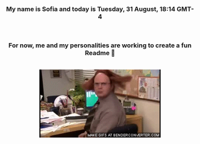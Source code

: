 


<div align="center">
<h3 >My name is Sofia and today is Tuesday, 31 August, 18:14 GMT-4</h3><br>
<h3 >For now, me and my personalities are working to create a fun Readme 👋
</h3><br>
<img src='img/dwight.gif' alt='working...'/>
</div>
